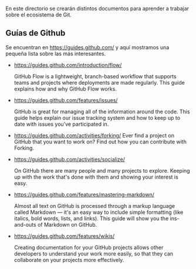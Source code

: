 
En este directorio se crearán distintos documentos para aprender a trabajar sobre el ecosistema de Git.

Guías de Github
---------------

Se encuentran en https://guides.github.com/ y aquí mostramos una pequeña lista sobre las más interesantes.

* https://guides.github.com/introduction/flow/

  GitHub Flow is a lightweight, branch-based workflow that supports teams and projects where deployments are made regularly. This guide explains how and why GitHub Flow works.

* https://guides.github.com/features/issues/

  GitHub is great for managing all of the information around the code. This guide helps explain our issue tracking system and how to keep up to date with issues you’ve participated in.

* https://guides.github.com/activities/forking/
Ever find a project on GitHub that you want to work on? Find out how you can contribute with Forking.

* https://guides.github.com/activities/socialize/

  On GitHub there are many people and many projects to explore. Keeping up with the work that's done with them and showing your interest is easy.

* https://guides.github.com/features/mastering-markdown/

  Almost all text on GitHub is processed through a markup language called Markdown — it's an easy way to include simple formatting (like italics, bold words, lists, and links). This guide will show you the ins-and-outs of Markdown on GitHub.

* https://guides.github.com/features/wikis/

  Creating documentation for your GitHub projects allows other developers to understand your work more easily, so that they can collaborate on your projects more effectively.
